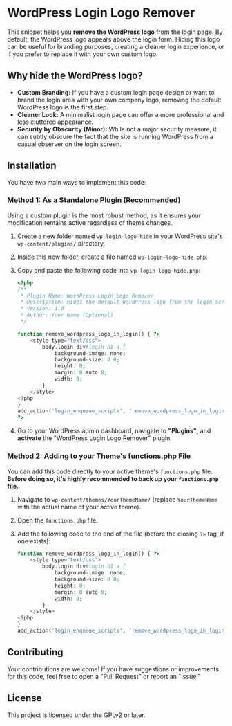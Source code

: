 # WordPress Login Logo Remover

This snippet helps you **remove the WordPress logo** from the login page. By default, the WordPress logo appears above the login form. Hiding this logo can be useful for branding purposes, creating a cleaner login experience, or if you prefer to replace it with your own custom logo.

## Why hide the WordPress logo?

* **Custom Branding:** If you have a custom login page design or want to brand the login area with your own company logo, removing the default WordPress logo is the first step.
* **Cleaner Look:** A minimalist login page can offer a more professional and less cluttered appearance.
* **Security by Obscurity (Minor):** While not a major security measure, it can subtly obscure the fact that the site is running WordPress from a casual observer on the login screen.

## Installation

You have two main ways to implement this code:

### Method 1: As a Standalone Plugin (Recommended)

Using a custom plugin is the most robust method, as it ensures your modification remains active regardless of theme changes.

1.  Create a new folder named `wp-login-logo-hide` in your WordPress site's `wp-content/plugins/` directory.
2.  Inside this new folder, create a file named `wp-login-logo-hide.php`.
3.  Copy and paste the following code into `wp-login-logo-hide.php`:

    ```php
    <?php
    /**
     * Plugin Name: WordPress Login Logo Remover
     * Description: Hides the default WordPress logo from the login screen.
     * Version: 1.0
     * Author: Your Name (Optional)
     */

    function remove_wordpress_logo_in_login() { ?>
        <style type="text/css">
            body.login div#login h1 a {
                background-image: none;
                background-size: 0 0;
                height: 0;
                margin: 0 auto 0;
                width: 0;
            }
        </style>
    <?php
    }
    add_action('login_enqueue_scripts', 'remove_wordpress_logo_in_login');
    ?>
    ```

4.  Go to your WordPress admin dashboard, navigate to **"Plugins"**, and **activate** the "WordPress Login Logo Remover" plugin.

### Method 2: Adding to your Theme's functions.php File

You can add this code directly to your active theme's `functions.php` file. **Before doing so, it's highly recommended to back up your `functions.php` file.**

1.  Navigate to `wp-content/themes/YourThemeName/` (replace `YourThemeName` with the actual name of your active theme).
2.  Open the `functions.php` file.
3.  Add the following code to the end of the file (before the closing `?>` tag, if one exists):

    ```php
    function remove_wordpress_logo_in_login() { ?>
        <style type="text/css">
            body.login div#login h1 a {
                background-image: none;
                background-size: 0 0;
                height: 0;
                margin: 0 auto 0;
                width: 0;
            }
        </style>
    <?php
    }
    add_action('login_enqueue_scripts', 'remove_wordpress_logo_in_login');
    ```

## Contributing

Your contributions are welcome! If you have suggestions or improvements for this code, feel free to open a "Pull Request" or report an "Issue."

## License

This project is licensed under the GPLv2 or later.
